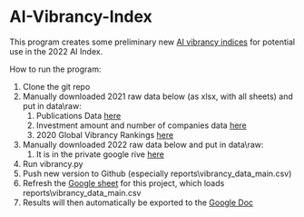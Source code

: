 # AI-Vibrancy-Index

This program creates some preliminary new [AI vibrancy indices](https://aiindex.stanford.edu/vibrancy/) for potential use in the 2022 AI Index.

How to run the program:
1. Clone the git repo
2. Manually downloaded 2021 raw data below (as xlsx, with all sheets)  and put in data\raw:
   1. Publications Data [here](https://docs.google.com/spreadsheets/d/1OPNdnrNYNVhQirJJdZl60n0ejme0D8l-L6C9Ccuv_RY/edit#gid=975288704)
   2. Investment amount and number of companies data [here](https://docs.google.com/spreadsheets/d/188Yb-azRYtszLSMaaDjvKrUFCpQRJeN4M3ZohBeFzUc/edit#gid=214452203)
   3. 2020 Global Vibrancy Rankings [here](https://docs.google.com/spreadsheets/d/1obZ7lM2NIukzFnZYrehLc6eiwvyk3OzofgDPSSZphAw/edit#gid=1315097645)
3. Manually downloaded 2022 raw data below and put in data\raw:
   1. It is in the private google rive [here](https://drive.google.com/drive/folders/16KoFscHY4YWlWpXKfzyNU-AZz2K-3irT)
4. Run vibrancy.py
5. Push new version to Github (especially reports\vibrancy_data_main.csv)
6. Refresh the [Google sheet](https://docs.google.com/spreadsheets/d/1zUEqCg1r_QNexU_7YmVO5xzreunEeuvGniLUQF83dDQ/edit#gid=980468888) for this project, which loads reports\vibrancy_data_main.csv
7. Results will then automatically be exported to the [Google Doc](https://docs.google.com/document/d/1YHbOObWgznxNOM8fmctvzB5pbb5nAm-YhASUbEsRdUg/edit#)